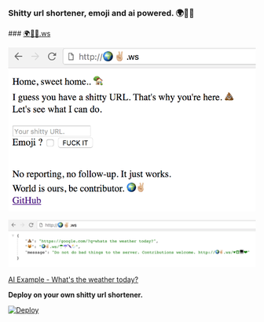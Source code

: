 ### Shitty url shortener, emoji and ai powered. 🌍✌🏼

### [🌍✌🏼.ws](🌍✌🏼.ws)

![url-shortener](public/haha.png)

![output](public/output.png)

[AI Example - What's the weather today?](http://🌍✌🏼.ws/☂☔🌂🌦)

**Deploy on your own shitty url shortener.**

[![Deploy](https://www.herokucdn.com/deploy/button.svg)](https://heroku.com/deploy?template=https://github.com/cagataycali/url-shortener)
